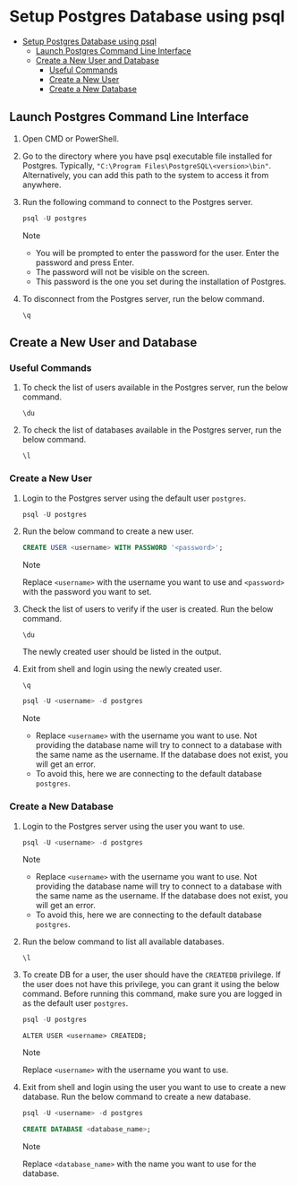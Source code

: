 # Setup Postgres Database using psql

- [Setup Postgres Database using psql](#setup-postgres-database-using-psql)
  - [Launch Postgres Command Line Interface](#launch-postgres-command-line-interface)
  - [Create a New User and Database](#create-a-new-user-and-database)
    - [Useful Commands](#useful-commands)
    - [Create a New User](#create-a-new-user)
    - [Create a New Database](#create-a-new-database)

## Launch Postgres Command Line Interface

1. Open CMD or PowerShell.

2. Go to the directory where you have psql executable file installed for Postgres. Typically,
   `"C:\Program Files\PostgreSQL\<version>\bin"`. Alternatively, you can add this path to the system to access it from
   anywhere.

3. Run the following command to connect to the Postgres server.

   ```powershell
   psql -U postgres
   ```

   > [!NOTE]
   > - You will be prompted to enter the password for the user. Enter the password and press Enter.
   > - The password will not be visible on the screen.
   > - This password is the one you set during the installation of Postgres.

4. To disconnect from the Postgres server, run the below command.

   ```shell
   \q
   ```

## Create a New User and Database

### Useful Commands

1. To check the list of users available in the Postgres server, run the below command.

   ```shell
   \du
   ```

2. To check the list of databases available in the Postgres server, run the below command.

   ```shell
   \l
   ```

### Create a New User

1. Login to the Postgres server using the default user `postgres`.

   ```powershell
   psql -U postgres
   ```

2. Run the below command to create a new user.

   ```sql
   CREATE USER <username> WITH PASSWORD '<password>';
   ```

   > [!NOTE]
   > Replace `<username>` with the username you want to use and `<password>` with the password you want to set.

3. Check the list of users to verify if the user is created. Run the below command.

   ```shell
   \du
   ```

   The newly created user should be listed in the output.

4. Exit from shell and login using the newly created user.

   ```shell
   \q
   ```

   ```powershell
   psql -U <username> -d postgres
   ```

   > [!NOTE]
   > - Replace `<username>` with the username you want to use. Not providing the database name will try to connect to
   > a database with the same name as the username. If the database does not exist, you will get an error.
   > - To avoid this, here we are connecting to the default database `postgres`.

### Create a New Database

1. Login to the Postgres server using the user you want to use.

   ```powershell
   psql -U <username> -d postgres
   ```

   > [!NOTE]
   > - Replace `<username>` with the username you want to use. Not providing the database name will try to connect to
   > a database with the same name as the username. If the database does not exist, you will get an error.
   > - To avoid this, here we are connecting to the default database `postgres`.

2. Run the below command to list all available databases.

   ```shell
   \l
   ```

3. To create DB for a user, the user should have the `CREATEDB` privilege. If the user does not have this privilege, you
   can grant it using the below command. Before running this command, make sure you are logged in as the default user
   `postgres`.

   ```powershell
   psql -U postgres
   ```

   ```shell
   ALTER USER <username> CREATEDB;
   ```

   > [!NOTE]
   > Replace `<username>` with the username you want to use.

4. Exit from shell and login using the user you want to use to create a new database. Run the below command to create a
   new database.

   ```powershell
   psql -U <username> -d postgres
   ```

   ```sql
   CREATE DATABASE <database_name>;
   ```

   > [!NOTE]
   > Replace `<database_name>` with the name you want to use for the database.
